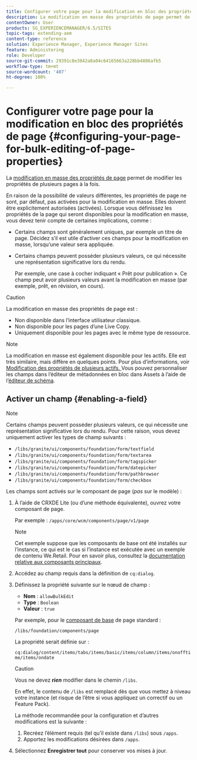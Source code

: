 ```yaml
---
title: Configurer votre page pour la modification en bloc des propriétés de page
description: La modification en masse des propriétés de page permet de modifier les propriétés de plusieurs pages à la fois.
contentOwner: User
products: SG_EXPERIENCEMANAGER/6.5/SITES
topic-tags: extending-aem
content-type: reference
solution: Experience Manager, Experience Manager Sites
feature: Administering
role: Developer
source-git-commit: 29391c8e3042a8a04c64165663a228bb4886afb5
workflow-type: tm+mt
source-wordcount: '407'
ht-degree: 100%

---
```


# Configurer votre page pour la modification en bloc des propriétés de page {#configuring-your-page-for-bulk-editing-of-page-properties}

La [modification en masse des propriétés de page](/help/sites-authoring/editing-page-properties.md#from-the-sites-console-multiple-pages) permet de modifier les propriétés de plusieurs pages à la fois.

En raison de la possibilité de valeurs différentes, les propriétés de page ne sont, par défaut, pas activées pour la modification en masse. Elles doivent être explicitement autorisées (activées). Lorsque vous définissez les propriétés de la page qui seront disponibles pour la modification en masse, vous devez tenir compte de certaines implications, comme :

* Certains champs sont généralement uniques, par exemple un titre de page. Décidez s’il est utile d’activer ces champs pour la modification en masse, lorsqu’une valeur sera appliquée.
* Certains champs peuvent posséder plusieurs valeurs, ce qui nécessite une représentation significative lors du rendu.

  Par exemple, une case à cocher indiquant « Prêt pour publication ». Ce champ peut avoir plusieurs valeurs avant la modification en masse (par exemple, prêt, en révision, en cours).

>[!CAUTION]
>
>La modification en masse des propriétés de page est :
>
>* Non disponible dans l’interface utilisateur classique.
>* Non disponible pour les pages d’une Live Copy.
>* Uniquement disponible pour les pages avec le même type de ressource.
>

>[!NOTE]
>
>La modification en masse est également disponible pour les actifs. Elle est très similaire, mais diffère en quelques points. Pour plus d’informations, voir [Modification des propriétés de plusieurs actifs. ](/help/assets/metadata.md) Vous pouvez personnaliser les champs dans l’éditeur de métadonnées en bloc dans Assets à l’aide de l’[éditeur de schéma](/help/assets/metadata-schemas.md).

## Activer un champ {#enabling-a-field}

>[!NOTE]
>
>Certains champs peuvent posséder plusieurs valeurs, ce qui nécessite une représentation significative lors du rendu. Pour cette raison, vous devez uniquement activer les types de champ suivants :
>
>* `/libs/granite/ui/components/foundation/form/textfield`
>* `/libs/granite/ui/components/foundation/form/textarea`
>* `/libs/granite/ui/components/foundation/form/tagspicker`
>* `/libs/granite/ui/components/foundation/form/datepicker`
>* `/libs/granite/ui/components/foundation/form/pathbrowser`
>* `/libs/granite/ui/components/foundation/form/checkbox`
>

Les champs sont activés sur le composant de page (*pas* sur le modèle) :

1. À l’aide de CRXDE Lite (ou d’une méthode équivalente), ouvrez votre composant de page.

   Par exemple : `/apps/core/wcm/components/page/v1/page`

   >[!NOTE]
   >
   >Cet exemple suppose que les composants de base ont été installés sur l’instance, ce qui est le cas si l’instance est exécutée avec un exemple de contenu We.Retail. Pour en savoir plus, consultez la [documentation relative aux composants principaux](https://experienceleague.adobe.com/docs/experience-manager-core-components/using/introduction.html?lang=fr).

1. Accédez au champ requis dans la définition de `cq:dialog`.
1. Définissez la propriété suivante sur le nœud de champ :

   * **Nom** : `allowBulkEdit`
   * **Type** : `Boolean`
   * **Valeur** : `true`

   Par exemple, pour le [composant de base](/help/sites-authoring/default-components-foundation.md) de page standard :

   `/libs/foundation/components/page`

   La propriété serait définie sur :

   `cq:dialog/content/items/tabs/items/basic/items/column/items/onofftime/items/ondate`

   >[!CAUTION]
   >
   >Vous ne devez ***rien*** modifier dans le chemin `/libs`.
   >
   >En effet, le contenu de `/libs` est remplacé dès que vous mettez à niveau votre instance (et risque de l’être si vous appliquez un correctif ou un Feature Pack).
   >
   >La méthode recommandée pour la configuration et d’autres modifications est la suivante :
   >
   >    1. Recréez l’élément requis (tel qu’il existe dans `/libs`) sous `/apps`.
   >    1. Apportez les modifications désirées dans `/apps`.

1. Sélectionnez **Enregistrer tout** pour conserver vos mises à jour.
